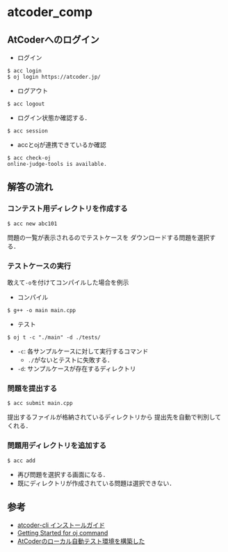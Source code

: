 # atcoder_comp

## AtCoderへのログイン
- ログイン
```
$ acc login
$ oj login https://atcoder.jp/
```
- ログアウト
```
$ acc logout
```
- ログイン状態か確認する．
```
$ acc session
```
- accとojが連携できているか確認
```
$ acc check-oj
online-judge-tools is available.
```

## 解答の流れ
### コンテスト用ディレクトリを作成する
```
$ acc new abc101
```
問題の一覧が表示されるのでテストケースを
ダウンロードする問題を選択する．

### テストケースの実行
敢えて`-o`を付けてコンパイルした場合を例示
- コンパイル
```
$ g++ -o main main.cpp
```
- テスト
```
$ oj t -c "./main" -d ./tests/
```
- `-c`: 各サンプルケースに対して実行するコマンド
  - `./`がないとテストに失敗する．
- `-d`: サンプルケースが存在するディレクトリ

### 問題を提出する
```
$ acc submit main.cpp
```
提出するファイルが格納されているディレクトリから
提出先を自動で判別してくれる．

### 問題用ディレクトリを追加する
```
$ acc add
```
- 再び問題を選択する画面になる．
- 既にディレクトリが作成されている問題は選択できない．

## 参考
- [atcoder-cli インストールガイド](http://tatamo.81.la/blog/2018/12/07/atcoder-cli-installation-guide/)
- [Getting Started for oj command](https://github.com/online-judge-tools/oj/blob/master/docs/getting-started.ja.md)
- [AtCoderのローカル自動テスト環境を構築した](https://writerman.hatenablog.jp/entry/2021/12/16/000655)
